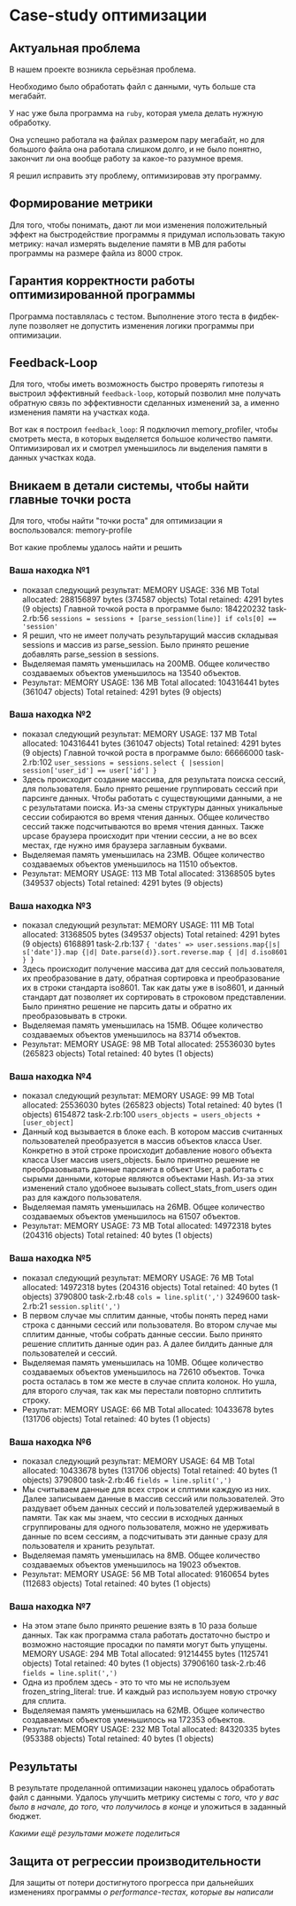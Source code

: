 # Case-study оптимизации

## Актуальная проблема
В нашем проекте возникла серьёзная проблема.

Необходимо было обработать файл с данными, чуть больше ста мегабайт.

У нас уже была программа на `ruby`, которая умела делать нужную обработку.

Она успешно работала на файлах размером пару мегабайт, но для большого файла она работала слишком долго, и не было понятно, закончит ли она вообще работу за какое-то разумное время.

Я решил исправить эту проблему, оптимизировав эту программу.

## Формирование метрики
Для того, чтобы понимать, дают ли мои изменения положительный эффект на быстродействие программы я придумал использовать такую метрику: начал измерять выделение памяти в MB для работы программы на размере файла из 8000 строк.

## Гарантия корректности работы оптимизированной программы
Программа поставлялась с тестом. Выполнение этого теста в фидбек-лупе позволяет не допустить изменения логики программы при оптимизации.

## Feedback-Loop
Для того, чтобы иметь возможность быстро проверять гипотезы я выстроил эффективный `feedback-loop`, который позволил мне получать обратную связь по эффективности сделанных изменений за, а именно изменения памяти на участках кода.

Вот как я построил `feedback_loop`: Я подключил memory_profiler, чтобы смотреть места, в которых выделяется большое количество памяти. Оптимизировал их и смотрел уменьшилось ли выделения памяти в данных участках кода.

## Вникаем в детали системы, чтобы найти главные точки роста
Для того, чтобы найти "точки роста" для оптимизации я воспользовался: memory-profile

Вот какие проблемы удалось найти и решить

### Ваша находка №1
- показал следующий результат:
  MEMORY USAGE: 336 MB
  Total allocated: 288156897 bytes (374587 objects)
  Total retained:  4291 bytes (9 objects)
  Главной точкой роста в программе было:
  184220232  task-2.rb:56 `sessions = sessions + [parse_session(line)] if cols[0] == 'session'`
- Я решил, что не имеет получать результарущий массив складывая sessions и массив из parse_session.
  Было принято решение добавлять parse_session в sessions.
- Выделяемая память уменьшилась на 200MB. Общее количество создаваемых объектов уменьшилось на 13540 объектов.
- Результат:
  MEMORY USAGE: 136 MB
  Total allocated: 104316441 bytes (361047 objects)
  Total retained:  4291 bytes (9 objects)

### Ваша находка №2
- показал следующий результат:
  MEMORY USAGE: 137 MB
  Total allocated: 104316441 bytes (361047 objects)
  Total retained:  4291 bytes (9 objects)
  Главной точкой роста в программе было:
  66666000  task-2.rb:102 `user_sessions = sessions.select { |session| session['user_id'] == user['id'] }`
- Здесь происходит создание массива, для результата поиска сессий, для пользователя.
  Было прнято решение группировать сессий при парсинге данных. Чтобы работать с существующими данными, а не с результатами поиска.
  Из-за смены структуры данных уникальные сессии собираются во время чтения данных.
  Общее количество сессий также подсчитываются во время чтения данных.
  Также upcase браузера происходит при чтении сессии, а не во всех местах, где нужно имя браузера заглавным буквами.
- Выделяемая память уменьшилась на 23MB. Общее количество создаваемых объектов уменьшилось на 11510 объектов.
- Результат:
  MEMORY USAGE: 113 MB
  Total allocated: 31368505 bytes (349537 objects)
  Total retained:  4291 bytes (9 objects)

### Ваша находка №3
- показал следующий результат:
  MEMORY USAGE: 111 MB
  Total allocated: 31368505 bytes (349537 objects)
  Total retained:  4291 bytes (9 objects)
  6168891  task-2.rb:137 `{ 'dates' => user.sessions.map{|s| s['date']}.map {|d| Date.parse(d)}.sort.reverse.map { |d| d.iso8601 } }`
- Здесь происходит получение массива дат для сессий пользователя, их преобразование в дату,
  обратная сортировка и преобразование их в строки стандарта iso8601.
  Так как даты уже в iso8601, и данный стандарт дат позволяет их сортировать в строковом представлении.
  Было принятно решение не парсить даты и обратно их преобразовывать в строки.
- Выделяемая память уменьшилась на 15MB. Общее количество создаваемых объектов уменьшилось на 83714 объектов.
- Результат:
  MEMORY USAGE: 98 MB
  Total allocated: 25536030 bytes (265823 objects)
  Total retained:  40 bytes (1 objects)

### Ваша находка №4
- показал следующий результат:
  MEMORY USAGE: 99 MB
  Total allocated: 25536030 bytes (265823 objects)
  Total retained:  40 bytes (1 objects)
  6154872  task-2.rb:100 `users_objects = users_objects + [user_object]`
- Данный код вызывается в блоке each. В котором массив считанных пользователей преобразуется в массив объектов класса User.
  Конкретно в этой строке происходит добавление нового объекта класса User массив users_objects.
  Было принятно решение не преобразовывать данные парсинга в объект User, а работать с сырыми данными, которые являются объектами Hash.
  Из-за этих изменений стало удобноее вызывать collect_stats_from_users один раз для каждого пользователя.
- Выделяемая память уменьшилась на 26MB. Общее количество создаваемых объектов уменьшилось на 61507 объектов.
- Результат:
  MEMORY USAGE: 73 MB
  Total allocated: 14972318 bytes (204316 objects)
  Total retained:  40 bytes (1 objects)

### Ваша находка №5
- показал следующий результат:
  MEMORY USAGE: 76 MB
  Total allocated: 14972318 bytes (204316 objects)
  Total retained:  40 bytes (1 objects)
  3790800  task-2.rb:48 `cols = line.split(',')`
  3249600  task-2.rb:21 `session.split(',')`
- В первом случае мы сплитим данные, чтобы понять перед нами строка с данными сессий или пользователя.
  Во втором случае мы сплитим данные, чтобы собрать данные сессии.
  Было принято решение сплитить данные один раз. А далее билдить данные для пользователей и сессий.
- Выделяемая память уменьшилась на 10MB. Общее количество создаваемых объектов уменьшилось на 72610 объектов.
  Точка роста осталась в том же месте в случае сплита колонок. Но ушла, для второго случая, так как мы перестали повторно сплтитить строку.
- Результат:
  MEMORY USAGE: 66 MB
  Total allocated: 10433678 bytes (131706 objects)
  Total retained:  40 bytes (1 objects)

### Ваша находка №6
- показал следующий результат:
  MEMORY USAGE: 64 MB
  Total allocated: 10433678 bytes (131706 objects)
  Total retained:  40 bytes (1 objects)
  3790800  task-2.rb:46 `fields = line.split(',')`
- Мы считываем данные для всех строк и сплтими каждую из них. Далее записываем данные в массив сессий или пользователей.
  Это раздувает объем данных сессий и пользователей удерживаемый в памяти.
  Так как мы знаем, что сессии в исходных данных сгруппированы для одного пользователя, можно не удерживать данные по всем сессиям, а подсчитывать эти данные сразу для пользователя и хранить результат.
- Выделяемая память уменьшилась на 8MB. Общее количество создаваемых объектов уменьшилось на 19023 объектов.
- Результат:
  MEMORY USAGE: 56 MB
  Total allocated: 9160654 bytes (112683 objects)
  Total retained:  40 bytes (1 objects)

### Ваша находка №7
- На этом этапе было принято решение взять в 10 раза больше данных. Так как программа стала работать достаточно быстро и возможно настоящие просадки по памяти могут быть упущены.
  MEMORY USAGE: 294 MB
  Total allocated: 91214455 bytes (1125741 objects)
  Total retained:  40 bytes (1 objects)
  37906160  task-2.rb:46 `fields = line.split(',')`
- Одна из проблем здесь - это то что мы не используем frozen_string_literal: true. И каждый раз используем новую строчку для сплита.
- Выделяемая память уменьшилась на 62MB. Общее количество создаваемых объектов уменьшилось на 172353 объектов.
- Результат:
  MEMORY USAGE: 232 MB
  Total allocated: 84320335 bytes (953388 objects)
  Total retained:  40 bytes (1 objects)


## Результаты
В результате проделанной оптимизации наконец удалось обработать файл с данными.
Удалось улучшить метрику системы с *того, что у вас было в начале, до того, что получилось в конце* и уложиться в заданный бюджет.

*Какими ещё результами можете поделиться*

## Защита от регрессии производительности
Для защиты от потери достигнутого прогресса при дальнейших изменениях программы *о performance-тестах, которые вы написали*
